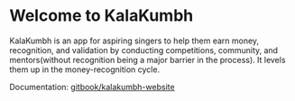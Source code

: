 # Welcome to KalaKumbh
KalaKumbh is an app for aspiring singers to help them earn money, recognition, and validation by conducting competitions, community, and mentors(without recognition being a major barrier in the process). It levels them up in the money-recognition cycle.

Documentation: [gitbook/kalakumbh-website](https://tejnaren07.gitbook.io/kalakumbh/)

